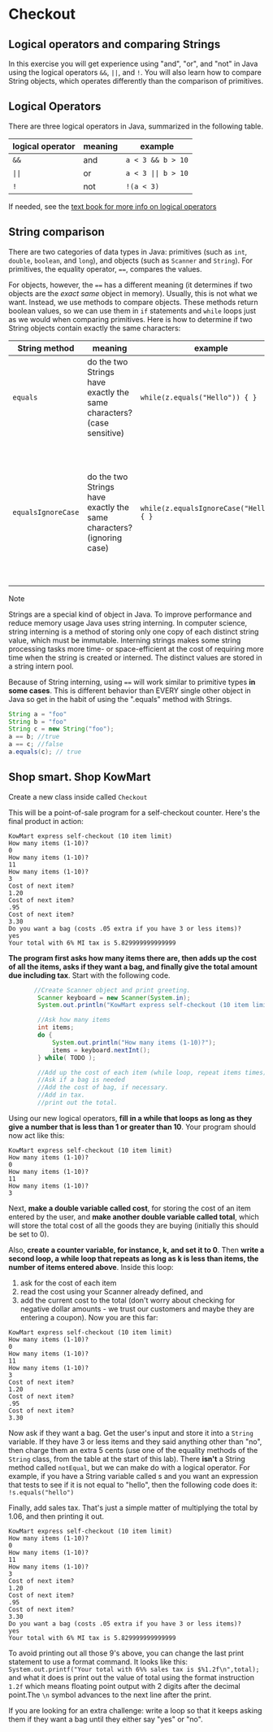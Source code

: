 # Checkout

## Logical operators and comparing Strings

In this exercise you will get experience using "and", "or", and "not" in Java using the logical operators `&&`, `||`, and `!`. You will also learn how to compare String objects, which operates differently than the comparison of primitives.

## Logical Operators

There are three logical operators in Java, summarized in the following table.

|logical operator | meaning | example |
| --- | --- | ---|
| `&&`  | and | `a < 3 && b > 10` |
| `\|\|` | or | `a < 3 \|\| b > 10` |
| `!` | not | `!(a < 3)` |

If needed, see the [text book for more info on logical operators](http://greenteapress.com/thinkapjava/html/thinkjava008.html#toc52)

## String comparison

There are two categories of data types in Java: primitives (such as `int`, `double`, `boolean`, and `long`), and objects (such as `Scanner` and `String`). For primitives, the equality operator, `==`, compares the values.

For objects, however, the `==` has a different meaning (it determines if two objects are the _exact same_ object in memory). Usually, this is not what we want. Instead, we use methods to compare objects. These methods return boolean values, so we can use them in `if` statements and `while` loops just as we would when comparing primitives. Here is how to determine if two String objects contain exactly the same characters:

| String method | meaning | example | in English |
| --- | --- | --- | --- |
| `equals` | do the two Strings have exactly the same characters? (case sensitive) | `while(z.equals("Hello")) { }` | Loop executes as long as z consists of _exactly_ the characters `Hello` |
| `equalsIgnoreCase` | do the two Strings have exactly the same characters? (ignoring case) | `while(z.equalsIgnoreCase("Hello")) { }` | Loop executes as long as z consists of the characters `Hello`, in any combination of uppercase and lowercase letters |

>[!NOTE]
> Strings are a special kind of object in Java. To improve performance and reduce memory usage Java uses string interning. In computer science, string interning is a method of storing only one copy of each distinct string value, which must be immutable. Interning strings makes some string processing tasks more time- or space-efficient at the cost of requiring more time when the string is created or interned. The distinct values are stored in a string intern pool.
>
> Because of String interning, using `==` will work similar to primitive types __in some cases__. This is different behavior than EVERY single other object in Java so get in the habit of using the ".equals" method with Strings.
> ```java
> String a = "foo"
> String b = "foo"
> String c = new String("foo");
> a == b; //true
> a == c; //false
> a.equals(c); // true
> ```

## Shop smart. Shop KowMart

Create a new class inside called `Checkout`

This will be a point-of-sale program for a self-checkout counter. Here's the final product in action:

```text
KowMart express self-checkout (10 item limit)
How many items (1-10)?
0
How many items (1-10)?
11
How many items (1-10)?
3
Cost of next item?
1.20
Cost of next item?
.95
Cost of next item?
3.30
Do you want a bag (costs .05 extra if you have 3 or less items)?
yes
Your total with 6% MI tax is 5.829999999999999
```

__The program first asks how many items there are, then adds up the cost of all the items, asks if they want a bag, and finally give the total amount due including tax__. Start with the following code.

```java
       //Create Scanner object and print greeting.
        Scanner keyboard = new Scanner(System.in);
        System.out.println("KowMart express self-checkout (10 item limit)");

        //Ask how many items
        int items;
        do {
            System.out.println("How many items (1-10)?");
            items = keyboard.nextInt();
        } while( TODO );

        //Add up the cost of each item (while loop, repeat items times)
        //Ask if a bag is needed
        //Add the cost of bag, if necessary.
        //Add in tax.
        //print out the total.
```

Using our new logical operators, __fill in a while that loops as long as they give a number that is less than 1 or greater than 10__. Your program should now act like this:

```text
KowMart express self-checkout (10 item limit)
How many items (1-10)?
0
How many items (1-10)?
11
How many items (1-10)?
3
```

Next, __make a double variable called cost__, for storing the cost of an item entered by the user, and __make another double variable called total__, which will store the total cost of all the goods they are buying (initially this should be set to 0).

Also, __create a counter variable, for instance, k, and set it to 0__. Then __write a second loop, a while loop that repeats as long as k is less than items, the number of items entered above__. Inside this loop:

1. ask for the cost of each item
2. read the cost using your Scanner already defined, and
3. add the current cost to the total (don't worry about checking for negative dollar amounts - we trust our customers and maybe they are entering a coupon). Now you are this far:

```text
KowMart express self-checkout (10 item limit)
How many items (1-10)?
0
How many items (1-10)?
11
How many items (1-10)?
3
Cost of next item?
1.20
Cost of next item?
.95
Cost of next item?
3.30
```

Now ask if they want a bag. Get the user's input and store it into a `String` variable. If they have 3 or less items and they said anything other than "no", then charge them an extra 5 cents (use one of the equality methods of the `String` class, from the table at the start of this lab). There __isn't__ a String method called `notEqual`, but we can make do with a logical operator. For example, if you have a String variable called s and you want an expression that tests to see if it is not equal to "hello", then the following code does it: `!s.equals("hello")`

Finally, add sales tax. That's just a simple matter of multiplying the total by 1.06, and then printing it out.

```text
KowMart express self-checkout (10 item limit)
How many items (1-10)?
0
How many items (1-10)?
11
How many items (1-10)?
3
Cost of next item?
1.20
Cost of next item?
.95
Cost of next item?
3.30
Do you want a bag (costs .05 extra if you have 3 or less items)?
yes
Your total with 6% MI tax is 5.829999999999999
```

To avoid printing out all those 9's above, you can change the last print statement to use a format command. It looks like this: `System.out.printf("Your total with 6%% sales tax is $%1.2f\n",total);` and what it does is print out the value of total using the format instruction `1.2f` which means floating point output with 2 digits after the decimal point.The `\n` symbol advances to the next line after the print.

If you are looking for an extra challenge: write a loop so that it keeps asking them if they want a bag until they either say "yes" or "no".
